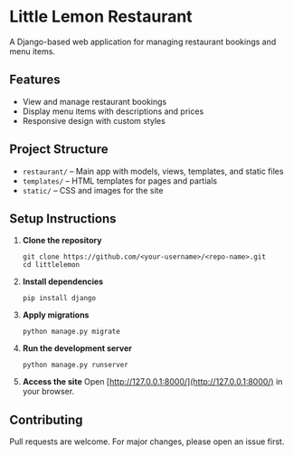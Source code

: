 # Little Lemon Restaurant

A Django-based web application for managing restaurant bookings and menu items.

## Features

- View and manage restaurant bookings
- Display menu items with descriptions and prices
- Responsive design with custom styles

## Project Structure

- `restaurant/` – Main app with models, views, templates, and static files
- `templates/` – HTML templates for pages and partials
- `static/` – CSS and images for the site

## Setup Instructions

1. **Clone the repository**
   ```
   git clone https://github.com/<your-username>/<repo-name>.git
   cd littlelemon
   ```

2. **Install dependencies**
   ```
   pip install django
   ```

3. **Apply migrations**
   ```
   python manage.py migrate
   ```

4. **Run the development server**
   ```
   python manage.py runserver
   ```

5. **Access the site**
   Open [http://127.0.0.1:8000/](http://127.0.0.1:8000/) in your browser.

## Contributing

Pull requests are welcome. For major changes, please open an issue first.

